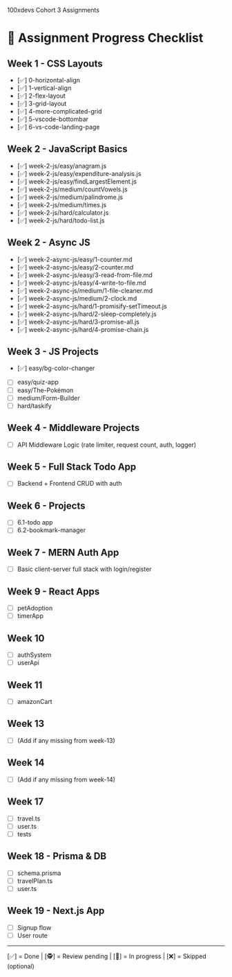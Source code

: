100xdevs Cohort 3 Assignments 

# 📝 Assignment Progress Checklist

## Week 1 - CSS Layouts
- [✅] 0-horizontal-align
- [✅] 1-vertical-align
- [✅] 2-flex-layout
- [✅] 3-grid-layout
- [✅] 4-more-complicated-grid
- [✅] 5-vscode-bottombar
- [✅] 6-vs-code-landing-page

## Week 2 - JavaScript Basics
- [✅] week-2-js/easy/anagram.js
- [✅] week-2-js/easy/expenditure-analysis.js
- [✅] week-2-js/easy/findLargestElement.js
- [✅] week-2-js/medium/countVowels.js
- [✅] week-2-js/medium/palindrome.js
- [✅] week-2-js/medium/times.js
- [✅] week-2-js/hard/calculator.js
- [✅] week-2-js/hard/todo-list.js

## Week 2 - Async JS
- [✅] week-2-async-js/easy/1-counter.md
- [✅] week-2-async-js/easy/2-counter.md
- [✅] week-2-async-js/easy/3-read-from-file.md
- [✅] week-2-async-js/easy/4-write-to-file.md
- [✅] week-2-async-js/medium/1-file-cleaner.md
- [✅] week-2-async-js/medium/2-clock.md
- [✅] week-2-async-js/hard/1-promisify-setTimeout.js
- [✅] week-2-async-js/hard/2-sleep-completely.js
- [✅] week-2-async-js/hard/3-promise-all.js
- [✅] week-2-async-js/hard/4-promise-chain.js

## Week 3 - JS Projects
- [✅] easy/bg-color-changer
- [ ] easy/quiz-app
- [ ] easy/The-Pokémon
- [ ] medium/Form-Builder
- [ ] hard/taskify

## Week 4 - Middleware Projects
- [ ] API Middleware Logic (rate limiter, request count, auth, logger)

## Week 5 - Full Stack Todo App
- [ ] Backend + Frontend CRUD with auth

## Week 6 - Projects
- [ ] 6.1-todo app
- [ ] 6.2-bookmark-manager

## Week 7 - MERN Auth App
- [ ] Basic client-server full stack with login/register

## Week 9 - React Apps
- [ ] petAdoption
- [ ] timerApp

## Week 10
- [ ] authSystem
- [ ] userApi

## Week 11
- [ ] amazonCart

## Week 13
- [ ] (Add if any missing from week-13)

## Week 14
- [ ] (Add if any missing from week-14)

## Week 17
- [ ] travel.ts
- [ ] user.ts
- [ ] tests

## Week 18 - Prisma & DB
- [ ] schema.prisma
- [ ] travelPlan.ts
- [ ] user.ts

## Week 19 - Next.js App
- [ ] Signup flow
- [ ] User route

---

[✅] = Done | 
[🕵️] = Review pending | 
[🚧] = In progress | 
[❌] = Skipped (optional)

